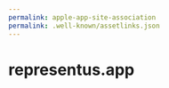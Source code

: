 ```yaml
---
permalink: apple-app-site-association
permalink: .well-known/assetlinks.json
---
```

# representus.app
